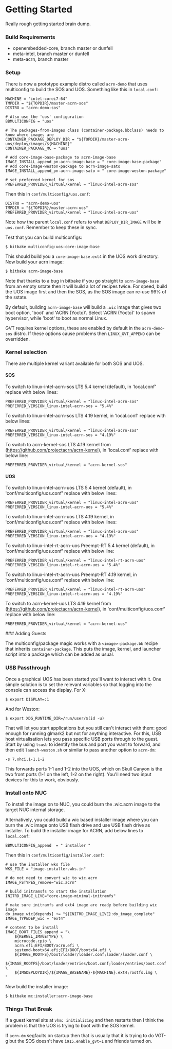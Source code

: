 # Getting Started

Really rough getting started brain dump.

### Build Requirements

* openembedded-core, branch master or dunfell
* meta-intel, branch master or dunfell
* meta-acrn, branch master

### Setup

There is now a prototype example distro called `acrn-demo` that uses multiconfig to build the SOS and UOS. Something like this in `local.conf`:

```
MACHINE = "intel-corei7-64"
TMPDIR = "${TOPDIR}/master-acrn-sos"
DISTRO = "acrn-demo-sos"

# Also use the 'uos' configuration
BBMULTICONFIG = "uos"

# The packages-from-images class (container-package.bbclass) needs to know where images are
CONTAINER_PACKAGE_DEPLOY_DIR = "${TOPDIR}/master-acrn-uos/deploy/images/${MACHINE}"
CONTAINER_PACKAGE_MC = "uos"

# Add core-image-base-package to acrn-image-base
IMAGE_INSTALL_append_pn-acrn-image-base = " core-image-base-package"
# Add core-image-weston-package to acrn-image-sato
IMAGE_INSTALL_append_pn-acrn-image-sato = " core-image-weston-package"

# set preferred kernel for sos
PREFERRED_PROVIDER_virtual/kernel = "linux-intel-acrn-sos"
```

Then this in `conf/multiconfig/uos.conf`:

```
DISTRO = "acrn-demo-uos"
TMPDIR = "${TOPDIR}/master-acrn-uos"
PREFERRED_PROVIDER_virtual/kernel = "linux-intel-acrn-uos"
```

Note how the parent `local.conf` refers to what `DEPLOY_DIR_IMAGE` will be in `uos.conf`.  Remember to keep these in sync.

Test that you can build multiconfigs:

```
$ bitbake multiconfig:uos:core-image-base
```

This should build you a `core-image-base.ext4` in the UOS work directory. Now build your acrn image:

```
$ bitbake acrn-image-base
```

Note that thanks to a bug in bitbake if you go straight to `acrn-image-base` from an empty sstate then it will build a lot of recipes twice.  For speed, build the UOS image first and then the SOS, as the SOS image can re-use 99% of the sstate.

By default, building `acrn-image-base` will build a `.wic` image that gives two boot option, 'boot' and 'ACRN (Yocto)'. Select 'ACRN (Yocto)' to spawn hypervisor, while 'boot' to boot as normal Linux.

GVT requires kernel options, these are enabled by default in the `acrn-demo-sos` distro. If these options cause problems then `LINUX_GVT_APPEND` can be overridden.

### Kernel selection
There are multiple kernel variant available for both SOS and UOS.

#### SOS

To switch to linux-intel-acrn-sos LTS 5.4 kernel (default), in 'local.conf' replace with below lines:
```
PREFERRED_PROVIDER_virtual/kernel = "linux-intel-acrn-sos"
PREFERRED_VERSION_linux-intel-acrn-sos = "5.4%"
```

To switch to linux-intel-acrn-sos LTS 4.19 kernel, in 'local.conf' replace with below lines:
```
PREFERRED_PROVIDER_virtual/kernel = "linux-intel-acrn-sos"
PREFERRED_VERSION_linux-intel-acrn-sos = "4.19%"
```

To switch to acrn-kernel-sos LTS 4.19 kernel from (https://github.com/projectacrn/acrn-kernel), in 'local.conf' replace with below line:
```
PREFERRED_PROVIDER_virtual/kernel = "acrn-kernel-sos"
```

#### UOS


To switch to linux-intel-acrn-uos LTS 5.4 kernel (default), in 'conf/multiconfig/uos.conf' replace with below lines:
```
PREFERRED_PROVIDER_virtual/kernel = "linux-intel-acrn-uos"
PREFERRED_VERSION_linux-intel-acrn-uos = "5.4%"
```

To switch to linux-intel-acrn-uos LTS 4.19 kernel, in 'conf/multiconfig/uos.conf' replace with below lines:
```
PREFERRED_PROVIDER_virtual/kernel = "linux-intel-acrn-uos"
PREFERRED_VERSION_linux-intel-acrn-uos = "4.19%"
```

To switch to linux-intel-rt-acrn-uos Preempt-RT 5.4 kernel (default), in 'conf/multiconfig/uos.conf' replace with below line:
```
PREFERRED_PROVIDER_virtual/kernel = "linux-intel-rt-acrn-uos"
PREFERRED_VERSION_linux-intel-rt-acrn-uos = "5.4%"
```

To switch to linux-intel-rt-acrn-uos Preempt-RT 4.19 kernel, in 'conf/multiconfig/uos.conf' replace with below line:
```
PREFERRED_PROVIDER_virtual/kernel = "linux-intel-rt-acrn-uos"
PREFERRED_VERSION_linux-intel-rt-acrn-uos = "4.19%"
```

To switch to acrn-kernel-uos LTS 4.19 kernel from (https://github.com/projectacrn/acrn-kernel), in 'conf/multiconfig/uos.conf' replace with below line:
```
PREFERRED_PROVIDER_virtual/kernel = "acrn-kernel-uos"
```

### Adding Guests

The multiconfig/package magic works with a `<image>-package.bb` recipe that inherits `container-package`. This puts the image, kernel, and launcher script into a package which can be added as usual.

### USB Passthrough

Once a graphical UOS has been started you'll want to interact with it.  One simple solution is to set the relevant variables so that logging into the console can access the display.  For X:

```
$ export DISPLAY=:1
```

And for Weston:

```
$ export XDG_RUNTIME_DIR=/run/user/$(id -u)
```

That will let you start applications but you still can't interact with them: good enough for running glmark2 but not for anything interactive.  For this, USB host virtualisation lets you pass specific USB ports through to the guest.  Start by using `lsusb` to identify the bus and port you want to forward, and then edit `launch-weston.sh` or similar to pass another option to `acrn-dm`:

```
-s 7,xhci,1-1,1-2
```

This forwards ports 1-1 and 1-2 into the UOS, which on Skull Canyon is the two front ports (1-1 on the left, 1-2 on the right).  You'll need two input devices for this to work, obviously.


### Install onto NUC

To install the image on to NUC, you could burn the .wic.acrn image to the target NUC internal storage.

Alternatively, you could build a wic based installer image where you can burn the .wic image onto USB flash drive and use USB flash drive as installer. To build the installer image for ACRN, add below lines to `local.conf`:

```
BBMULTICONFIG_append  = " installer "
```

Then this in `conf/multiconfig/installer.conf`:

```
# use the installer wks file
WKS_FILE = "image-installer.wks.in"

# do not need to convert wic to wic.acrn
IMAGE_FSTYPES_remove="wic.acrn"

# build initramsfs to start the installation
INITRD_IMAGE_LIVE="core-image-minimal-initramfs"

# make sure initramfs and ext4 image are ready before building wic image
do_image_wic[depends] += "${INITRD_IMAGE_LIVE}:do_image_complete"
IMAGE_TYPEDEP_wic = "ext4"

# content to be install
IMAGE_BOOT_FILES_append = "\
    ${KERNEL_IMAGETYPE} \
    microcode.cpio \
    acrn.efi;EFI/BOOT/acrn.efi \
    systemd-bootx64.efi;EFI/BOOT/bootx64.efi \
    ${IMAGE_ROOTFS}/boot/loader/loader.conf;loader/loader.conf \
    ${IMAGE_ROOTFS}/boot/loader/entries/boot.conf;loader/entries/boot.conf \
    ${IMGDEPLOYDIR}/${IMAGE_BASENAME}-${MACHINE}.ext4;rootfs.img \
"
```

Now build the installer image:

```
$ bitbake mc:installer:acrn-image-base
```

### Things That Break

If a guest kernel sits at `vhm: initializing` and then restarts then I think the problem is that the UOS is trying to boot with the SOS kernel.

If `acrn-dm` segfaults on startup then that is usually that it is trying to do VGT-g but the SOS doesn't have `i915.enable_gvt=1` and friends turned on.
